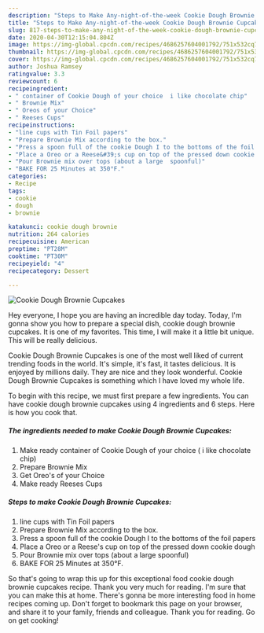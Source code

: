 ```yaml
---
description: "Steps to Make Any-night-of-the-week Cookie Dough Brownie Cupcakes"
title: "Steps to Make Any-night-of-the-week Cookie Dough Brownie Cupcakes"
slug: 817-steps-to-make-any-night-of-the-week-cookie-dough-brownie-cupcakes
date: 2020-04-30T12:15:04.804Z
image: https://img-global.cpcdn.com/recipes/4686257604001792/751x532cq70/cookie-dough-brownie-cupcakes-recipe-main-photo.jpg
thumbnail: https://img-global.cpcdn.com/recipes/4686257604001792/751x532cq70/cookie-dough-brownie-cupcakes-recipe-main-photo.jpg
cover: https://img-global.cpcdn.com/recipes/4686257604001792/751x532cq70/cookie-dough-brownie-cupcakes-recipe-main-photo.jpg
author: Joshua Ramsey
ratingvalue: 3.3
reviewcount: 6
recipeingredient:
- " container of Cookie Dough of your choice  i like chocolate chip"
- " Brownie Mix"
- " Oreos of your Choice"
- " Reeses Cups"
recipeinstructions:
- "line cups with Tin Foil papers"
- "Prepare Brownie Mix according to the box."
- "Press a spoon full of the cookie Dough I to the bottoms of the foil papers"
- "Place a Oreo or a Reese&#39;s cup on top of the pressed down cookie dough"
- "Pour Brownie mix over tops (about a large  spoonful)"
- "BAKE FOR 25 Minutes at 350°F."
categories:
- Recipe
tags:
- cookie
- dough
- brownie

katakunci: cookie dough brownie 
nutrition: 264 calories
recipecuisine: American
preptime: "PT28M"
cooktime: "PT30M"
recipeyield: "4"
recipecategory: Dessert

---
```



![Cookie Dough Brownie Cupcakes](https://img-global.cpcdn.com/recipes/4686257604001792/751x532cq70/cookie-dough-brownie-cupcakes-recipe-main-photo.jpg)

Hey everyone, I hope you are having an incredible day today. Today, I'm gonna show you how to prepare a special dish, cookie dough brownie cupcakes. It is one of my favorites. This time, I will make it a little bit unique. This will be really delicious.



Cookie Dough Brownie Cupcakes is one of the most well liked of current trending foods in the world. It's simple, it's fast, it tastes delicious. It is enjoyed by millions daily. They are nice and they look wonderful. Cookie Dough Brownie Cupcakes is something which I have loved my whole life.


To begin with this recipe, we must first prepare a few ingredients. You can have cookie dough brownie cupcakes using 4 ingredients and 6 steps. Here is how you cook that.

<!--inarticleads1-->

##### The ingredients needed to make Cookie Dough Brownie Cupcakes:

1. Make ready  container of Cookie Dough of your choice ( i like chocolate chip)
1. Prepare  Brownie Mix
1. Get  Oreo&#39;s of your Choice
1. Make ready  Reeses Cups




<!--inarticleads2-->

##### Steps to make Cookie Dough Brownie Cupcakes:

1. line cups with Tin Foil papers
1. Prepare Brownie Mix according to the box.
1. Press a spoon full of the cookie Dough I to the bottoms of the foil papers
1. Place a Oreo or a Reese&#39;s cup on top of the pressed down cookie dough
1. Pour Brownie mix over tops (about a large  spoonful)
1. BAKE FOR 25 Minutes at 350°F.




So that's going to wrap this up for this exceptional food cookie dough brownie cupcakes recipe. Thank you very much for reading. I'm sure that you can make this at home. There's gonna be more interesting food in home recipes coming up. Don't forget to bookmark this page on your browser, and share it to your family, friends and colleague. Thank you for reading. Go on get cooking!
